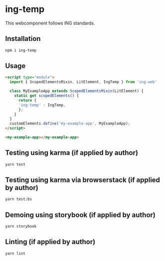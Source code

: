 # ing-temp

This webcomponent follows ING standards.

## Installation

```bash
npm i ing-temp
```

## Usage

```html
<script type="module">
  import { ScopedElementsMixin, LitElement, IngTemp } from 'ing-web'

  class MyExampleApp extends ScopedElementsMixin(LitElement) {
    static get scopedElements() {
      return {
      'ing-temp' : IngTemp,
      };
    }
  }
  customElements.define('my-example-app', MyExampleApp);
</script>

<my-example-app></my-example-app>
```

## Testing using karma (if applied by author)

```bash
yarn test
```

## Testing using karma via browserstack (if applied by author)

```bash
yarn test:bs
```

## Demoing using storybook (if applied by author)

```bash
yarn storybook
```

## Linting (if applied by author)

```bash
yarn lint
```
